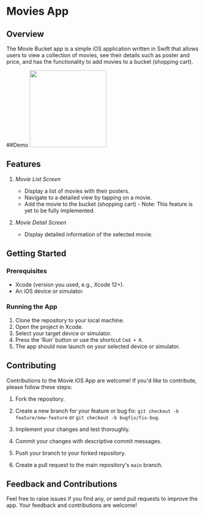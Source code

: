 # Movies App

## Overview

The Movie Bucket app is a simple iOS application written in Swift that allows users to view a collection of movies, see their details such as poster and price, and has the functionality to add movies to a bucket (shopping cart).


##Demo
<img src="https://github.com/tubaaNur/MoviesApp/blob/main/Recording.gif" width="200">

## Features

1.  *Movie List Screen*
    -   Display a list of movies with their posters.
    -   Navigate to a detailed view by tapping on a movie.
    -   Add the movie to the bucket (shopping cart) - Note: This feature is yet to be fully implemented.

2.  *Movie Detail Screen*
    -   Display detailed information of the selected movie.

## Getting Started

### Prerequisites
-   Xcode (version you used, e.g., Xcode 12+).
-   An iOS device or simulator.

### Running the App
1.  Clone the repository to your local machine.
2.  Open the project in Xcode.
3.  Select your target device or simulator.
4.  Press the 'Run' button or use the shortcut `Cmd + R`.
5.  The app should now launch on your selected device or simulator.


## Contributing

Contributions to the Movie iOS App are welcome! If you'd like to contribute, please follow these steps:

1.  Fork the repository.
    
2.  Create a new branch for your feature or bug fix: `git checkout -b feature/new-feature` or `git checkout -b bugfix/fix-bug`.
    
3.  Implement your changes and test thoroughly.
    
4.  Commit your changes with descriptive commit messages.
    
5.  Push your branch to your forked repository.
    
6.  Create a pull request to the main repository's `main` branch.
## Feedback and Contributions

Feel free to raise issues if you find any, or send pull requests to improve the app. Your feedback and contributions are welcome!
